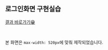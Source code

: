 ## 로그인화면 구현실습

[결과 바로가기😁](https://sohyeonan.github.io/front-end-school-html/과제/로그인화면)

<br>

본 화면은 `max-width: 520px`에 맞춰 제작되었습니다.